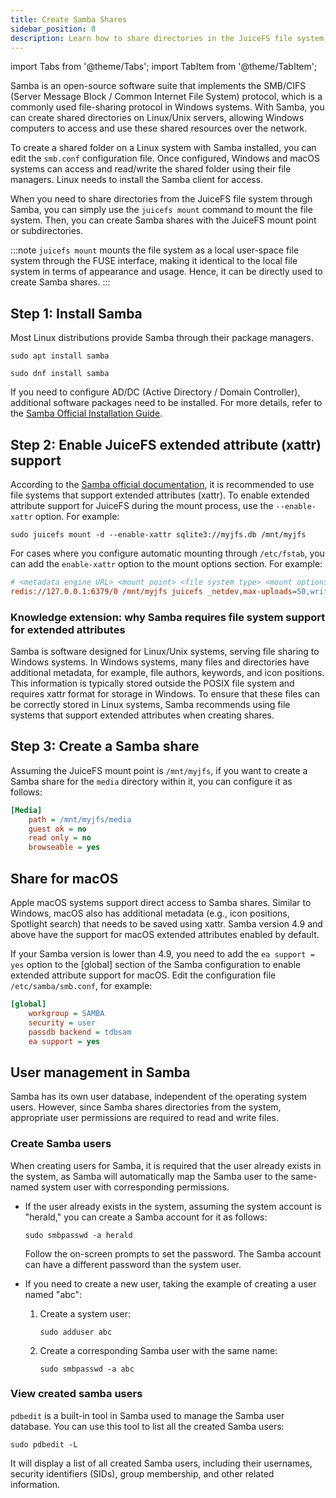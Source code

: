 ```yaml
---
title: Create Samba Shares
sidebar_position: 8
description: Learn how to share directories in the JuiceFS file system through Samba.
---
```


import Tabs from '@theme/Tabs';
import TabItem from '@theme/TabItem';

Samba is an open-source software suite that implements the SMB/CIFS (Server Message Block / Common Internet File System) protocol, which is a commonly used file-sharing protocol in Windows systems. With Samba, you can create shared directories on Linux/Unix servers, allowing Windows computers to access and use these shared resources over the network.

To create a shared folder on a Linux system with Samba installed, you can edit the `smb.conf` configuration file. Once configured, Windows and macOS systems can access and read/write the shared folder using their file managers. Linux needs to install the Samba client for access.

When you need to share directories from the JuiceFS file system through Samba, you can simply use the `juicefs mount` command to mount the file system. Then, you can create Samba shares with the JuiceFS mount point or subdirectories.

:::note
`juicefs mount` mounts the file system as a local user-space file system through the FUSE interface, making it identical to the local file system in terms of appearance and usage. Hence, it can be directly used to create Samba shares.
:::

## Step 1: Install Samba

Most Linux distributions provide Samba through their package managers.

<Tabs>
<TabItem value="debian" label="Debian and derivatives">

```shell
sudo apt install samba
```

</TabItem>
    <TabItem value="redhat" label="RHEL and derivatives">

```shell
sudo dnf install samba
```

</TabItem>
</Tabs>

If you need to configure AD/DC (Active Directory / Domain Controller), additional software packages need to be installed. For more details, refer to the [Samba Official Installation Guide](https://wiki.samba.org/index.php/Distribution-specific_Package_Installation).

## Step 2: Enable JuiceFS extended attribute (xattr) support

According to the [Samba official documentation](https://wiki.samba.org/index.php/File_System_Support#File_systems_without_xattr_support), it is recommended to use file systems that support extended attributes (xattr). To enable extended attribute support for JuiceFS during the mount process, use the `--enable-xattr` option. For example:

```shell
sudo juicefs mount -d --enable-xattr sqlite3://myjfs.db /mnt/myjfs
```

For cases where you configure automatic mounting through `/etc/fstab`, you can add the `enable-xattr` option to the mount options section. For example:

```ini
# <metadata engine URL> <mount point> <file system type> <mount options>
redis://127.0.0.1:6379/0 /mnt/myjfs juicefs _netdev,max-uploads=50,writeback,cache-size=1024000,enable-xattr 0 0
```

### Knowledge extension: why Samba requires file system support for extended attributes

Samba is software designed for Linux/Unix systems, serving file sharing to Windows systems. In Windows systems, many files and directories have additional metadata, for example, file authors, keywords, and icon positions. This information is typically stored outside the POSIX file system and requires xattr format for storage in Windows. To ensure that these files can be correctly stored in Linux systems, Samba recommends using file systems that support extended attributes when creating shares.

## Step 3: Create a Samba share

Assuming the JuiceFS mount point is `/mnt/myjfs`, if you want to create a Samba share for the `media` directory within it, you can configure it as follows:

```ini
[Media]
    path = /mnt/myjfs/media
    guest ok = no
    read only = no
    browseable = yes
```

## Share for macOS

Apple macOS systems support direct access to Samba shares. Similar to Windows, macOS also has additional metadata (e.g., icon positions, Spotlight search) that needs to be saved using xattr. Samba version 4.9 and above have the support for macOS extended attributes enabled by default.

If your Samba version is lower than 4.9, you need to add the `ea support = yes` option to the [global] section of the Samba configuration to enable extended attribute support for macOS. Edit the configuration file `/etc/samba/smb.conf`, for example:

```ini
[global]
    workgroup = SAMBA
    security = user
    passdb backend = tdbsam
    ea support = yes
```

## User management in Samba

Samba has its own user database, independent of the operating system users. However, since Samba shares directories from the system, appropriate user permissions are required to read and write files.

### Create Samba users

When creating users for Samba, it is required that the user already exists in the system, as Samba will automatically map the Samba user to the same-named system user with corresponding permissions.

- If the user already exists in the system, assuming the system account is "herald," you can create a Samba account for it as follows:

    ```shell
    sudo smbpasswd -a herald
    ```

    Follow the on-screen prompts to set the password. The Samba account can have a different password than the system user.

- If you need to create a new user, taking the example of creating a user named "abc":

    1. Create a system user:

        ```shell
        sudo adduser abc
        ```

    2. Create a corresponding Samba user with the same name:

        ```shell
        sudo smbpasswd -a abc
        ```

### View created samba users

`pdbedit` is a built-in tool in Samba used to manage the Samba user database. You can use this tool to list all the created Samba users:

```shell
sudo pdbedit -L
```

It will display a list of all created Samba users, including their usernames, security identifiers (SIDs), group membership, and other related information.
